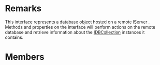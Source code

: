 # Remarks #
This interface represents a database object hosted on a remote [IServer](T_MongoDB_Driver_IServer.md) . Methods and properties on the interface will perform actions on the remote database and retrieve information about the [IDBCollection](T_MongoDB_Driver_IDBCollection.md) instances it contains.

# Members #